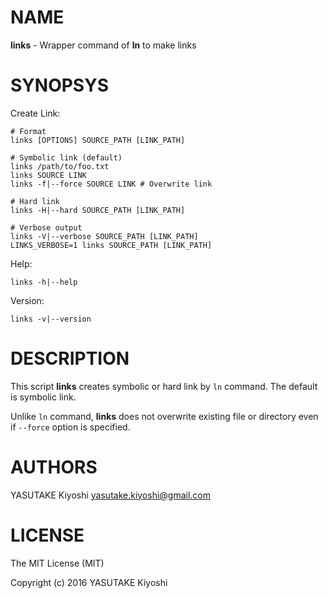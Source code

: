 # NAME

**links** - Wrapper command of **ln** to make links

# SYNOPSYS

Create Link:

    # Format
    links [OPTIONS] SOURCE_PATH [LINK_PATH]

    # Symbolic link (default)
    links /path/to/foo.txt
    links SOURCE LINK
    links -f|--force SOURCE LINK # Overwrite link

    # Hard link
    links -H|--hard SOURCE_PATH [LINK_PATH]

    # Verbose output
    links -V|--verbose SOURCE_PATH [LINK_PATH]
    LINKS_VERBOSE=1 links SOURCE_PATH [LINK_PATH]

Help:

    links -h|--help

Version:

    links -v|--version

# DESCRIPTION

This script **links** creates symbolic or hard link by `ln` command.
The default is symbolic link.

Unlike `ln` command, **links** does not overwrite existing file or directory even
if `--force` option is specified.

# AUTHORS

YASUTAKE Kiyoshi <yasutake.kiyoshi@gmail.com>

# LICENSE

The MIT License (MIT)

Copyright (c) 2016 YASUTAKE Kiyoshi

